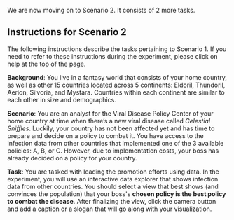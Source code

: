 We are now moving on to Scenario 2.  It consists of 2 more tasks.

## Instructions for Scenario 2

The following instructions describe the tasks pertaining to Scenario 1. If you need to refer 
to these instructions during the experiment, please click on help at the top of the page.

**Background**: You live in a fantasy world that consists of your home country, as well as other
15 countries located across 5 continents: Eldoril, Thundoril, Aerion, Silvoria, and Mystara. 
Countries within each continent are similar to each other in size and demographics. 

**Scenario**: You are an analyst for the Viral Disease Policy Center of your home country at time when there’s a new 
viral disease called *Celestial Sniffles*. Luckily, your country has not been affected yet
and has time to prepare and decide on a policy to combat it. You have access to the infection 
data from other countries that implemented one of the 3 available policies: A, B, or C.
However, due to implementation costs, your boss has already decided on a policy for your country.

**Task**: You are tasked with leading the promotion efforts using data. In the experiment, 
you will use an interactive data explorer that shows infection data from other countries. 
You should select a view that best shows (and convinces the population) that your boss's **chosen 
policy is the best policy to combat the disease**. After finalizing the view, click the 
camera button and add a caption or a slogan that will go along with your visualization.